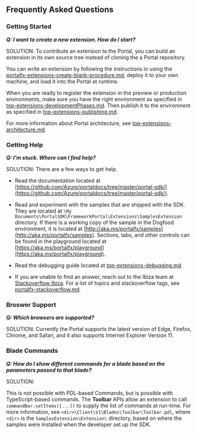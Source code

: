 
<a name="frequently-asked-questions"></a>
## Frequently Asked Questions

   <!-- TODO:  FAQ Format is ###Link, ***title***, Description, Solution, 3 Asterisks -->

<a name="frequently-asked-questions-getting-started"></a>
### Getting Started

***Q: I want to create a new extension. How do I start?***

SOLUTION: To contribute an extension to the Portal, you can build an extension in its own source tree instead of cloning the a Portal repository.

You can write an extension by following the instructions in using the [portalfx-extensions-create-blank-procedure.md](portalfx-extensions-create-blank-procedure.md), deploy it to your own machine, and load it into the Portal at runtime.

When you are ready to register the extension in the preview or production environments, make sure you have the right environment as specified in  [top-extensions-developmentPhases.md](top-extensions-developmentPhases.md). Then publish it to the environment as specified in [top-extensions-publishing.md](top-extensions-publishing.md).

For more information about Portal architecture, see [top-extensions-architecture.md](top-extensions-architecture.md).

<a name="frequently-asked-questions-getting-help"></a>
### Getting Help

***Q: I'm stuck. Where can I find help?***

SOLUTION: There are a few ways to get help.

* Read the documentation located at [https://github.com/Azure/portaldocs/tree/master/portal-sdk/](https://github.com/Azure/portaldocs/tree/master/portal-sdk/).

* Read and experiment with the samples that are shipped with the SDK. They are located at `\My Documents\PortalSDK\FrameworkPortal\Extensions\SamplesExtension`   directory. If there is a working copy of the sample in the Dogfood environment, it is located at [http://aka.ms/portalfx/samples](http://aka.ms/portalfx/samples). Sections, tabs, and other controls can be found in the playground located at [https://aka.ms/portalfx/playground](https://aka.ms/portalfx/playground).

* Read the debugging guide located at [top-extensions-debugging.md](top-extensions-debugging.md).

* If you are unable to find an answer, reach out to the Ibiza team at  [Stackoverflow Ibiza](https://stackoverflow.microsoft.com/questions/tagged?tagnames=ibiza).  For a list of topics and stackoverflow tags, see [portalfx-stackoverflow.md](portalfx-stackoverflow.md).


<a name="frequently-asked-questions-broswer-support"></a>
### Broswer Support

***Q: Which browsers are supported?***

SOLUTION: Currently the Portal supports the latest version of Edge, Firefox, Chrome, and Safari, and it also supports Internet Explorer Version 11.

<a name="frequently-asked-questions-blade-commands"></a>
### Blade Commands

***Q: How do I show different commands for a blade based on the parameters passed to that blade?***

SOLUTION:

This is not possible with PDL-based Commands, but is possible with TypeScript-based commands.
The **Toolbar** APIs allow an extension to call `commandBar.setItems([...])` to supply the list of commands at run-time. For more information, see `<dir>\Client\V1\Blades\Toolbar\Toolbar.pdl`, where  `<dir>` is the `SamplesExtension\Extension\` directory, based on where the samples were installed when the developer set up the SDK.

